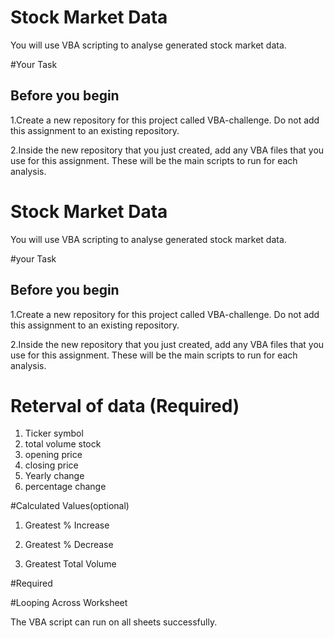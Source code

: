 
# Stock Market Data

You will use VBA scripting to analyse generated stock market data.
 
#Your Task


## Before you begin

1.Create a new repository for this project called VBA-challenge.
  Do not add this assignment to an existing repository.

2.Inside the new repository that you just created, add any VBA files that 
  you use for this assignment. 
  These will be the main scripts to run for each analysis.

  




# Stock Market Data

You will use VBA scripting to analyse generated stock market data.
 
#your Task


## Before you begin

1.Create a new repository for this project called VBA-challenge.
  Do not add this assignment to an existing repository.

2.Inside the new repository that you just created, add any VBA files that 
  you use for this assignment. 
  These will be the main scripts to run for each analysis.

  
# Reterval of data (Required) 
1. Ticker symbol
2. total volume stock
3. opening price
4. closing price
5. Yearly change 
6. percentage change


#Calculated Values(optional)


1. Greatest % Increase 

2. Greatest % Decrease 

3. Greatest Total Volume


#Required

#Looping Across Worksheet 

The VBA script can run on all sheets successfully.

